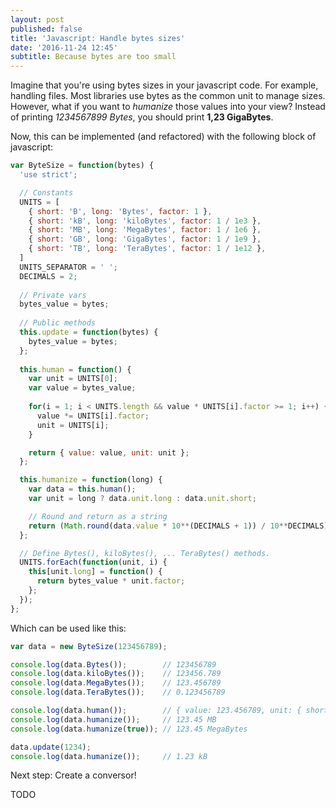```yaml
---
layout: post
published: false
title: 'Javascript: Handle bytes sizes'
date: '2016-11-24 12:45'
subtitle: Because bytes are too small
---
```

Imagine that you're using bytes sizes in your javascript code. For example, handling files. Most libraries use bytes as the common unit to manage sizes. However, what if you want to *humanize* those values into your view? Instead of printing *1234567899 Bytes*, you should print **1,23 GigaBytes**.

Now, this can be implemented (and refactored) with the following block of javascript:

```js
var ByteSize = function(bytes) {
  'use strict';

  // Constants
  UNITS = [
    { short: 'B', long: 'Bytes', factor: 1 },
    { short: 'kB', long: 'kiloBytes', factor: 1 / 1e3 },
    { short: 'MB', long: 'MegaBytes', factor: 1 / 1e6 },
    { short: 'GB', long: 'GigaBytes', factor: 1 / 1e9 },
    { short: 'TB', long: 'TeraBytes', factor: 1 / 1e12 },
  ]
  UNITS_SEPARATOR = ' ';
  DECIMALS = 2;
  
  // Private vars
  bytes_value = bytes;
  
  // Public methods
  this.update = function(bytes) {
    bytes_value = bytes;
  };
  
  this.human = function() {
    var unit = UNITS[0];
    var value = bytes_value;
    
    for(i = 1; i < UNITS.length && value * UNITS[i].factor >= 1; i++) {
      value *= UNITS[i].factor;
      unit = UNITS[i];
    }

    return { value: value, unit: unit };
  };

  this.humanize = function(long) {
    var data = this.human();
    var unit = long ? data.unit.long : data.unit.short;

    // Round and return as a string
    return (Math.round(data.value * 10**(DECIMALS + 1)) / 10**DECIMALS) + UNITS_SEPARATOR + unit;
  };

  // Define Bytes(), kiloBytes(), ... TeraBytes() methods.
  UNITS.forEach(function(unit, i) {
    this[unit.long] = function() {
      return bytes_value * unit.factor;
    };
  });
};
```

Which can be used like this:

```js
var data = new ByteSize(123456789);

console.log(data.Bytes());        // 123456789
console.log(data.kiloBytes());    // 123456.789
console.log(data.MegaBytes());    // 123.456789
console.log(data.TeraBytes());    // 0.123456789

console.log(data.human());        // { value: 123.456789, unit: { short: 'MB', long: 'MegaBytes', factor: 0.000001 } }
console.log(data.humanize());     // 123.45 MB
console.log(data.humanize(true)); // 123.45 MegaBytes

data.update(1234);
console.log(data.humanize());     // 1.23 kB
```

Next step: Create a conversor!

TODO
